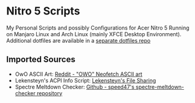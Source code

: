 # Nitro 5 Scripts
My Personal Scripts and possibly Configurations for Acer Nitro 5 Running on Manjaro Linux and Arch Linux (mainly XFCE Desktop Environment). Additional dotfiles are available in a [separate dotfiles repo]()

## Imported Sources
- OwO ASCII Art: [Reddit - "OWO" Neofetch ASCII art](https://www.reddit.com/r/unixporn/comments/98j2ah/ocowo_neofetch_ascii_art/)  
- Lekensteyn's ACPI Info Script: [Lekensteyn's File Sharing](http://lekensteyn.nl/files/get-acpi-info.sh)  
- Spectre Meltdown Checker: [Github - speed47's spectre-meltdown-checker repository](https://github.com/speed47/spectre-meltdown-checker/)  
